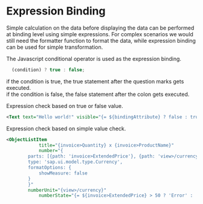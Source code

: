 # Expression Binding 

Simple calculation on the data before displaying the data can be performed at binding level using simple expressions. For complex scenarios we would still need the formatter function to format the data, while expression binding can be used for simple transformation. 

The Javascript conditional operator is used as the expression binding. 

```javascript
  (condition) ? true : false;
```
if the condition is true, the true statement after the question marks gets executed. <br/>
if the condition is false, the false statement after the colon gets executed. <br/>

Expression check based on true or false value. 

```xml
<Text text="Hello world!" visible="{= ${bindingAttribute} ? false : true }"></Text>
```

Expression check based on simple value check. 
```xml
<ObjectListItem
            title="{invoice>Quantity} x {invoice>ProductName}"
            number="{
		parts: [{path: 'invoice>ExtendedPrice'}, {path: 'view>/currency'}],
		type: 'sap.ui.model.type.Currency',
		formatOptions: {
			showMeasure: false
		}
		}"
		numberUnit="{view>/currency}"
        	numberState="{= ${invoice>ExtendedPrice} > 50 ? 'Error' : 'Success' }"/>
```
